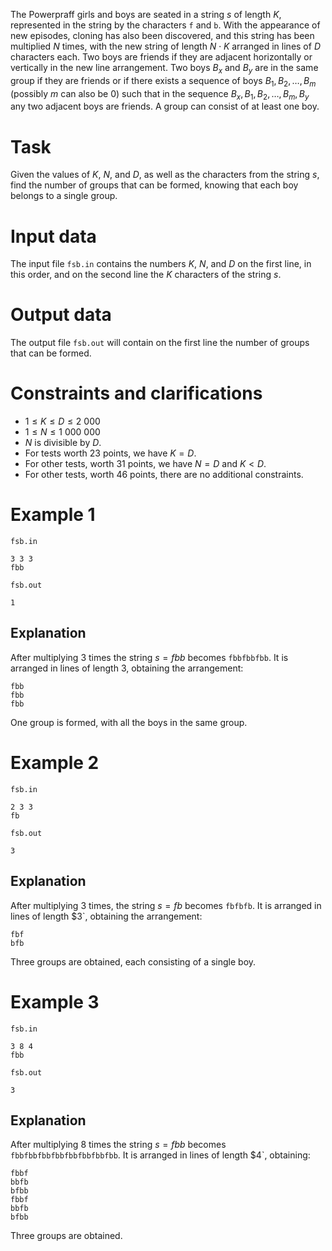 The Powerpraff girls and boys are seated in a string $s$ of length $K$, represented in the string by the characters `f` and `b`. With the appearance of new episodes, cloning has also been discovered, and this string has been multiplied $N$ times, with the new string of length $N \cdot K$ arranged in lines of $D$ characters each. Two boys are friends if they are adjacent horizontally or vertically in the new line arrangement. Two boys $B_x$ and $B_y$ are in the same group if they are friends or if there exists a sequence of boys $B_1, B_2, \dots, B_m$ (possibly $m$ can also be $0$) such that in the sequence $B_x, B_1, B_2, \dots, B_m, B_y$ any two adjacent boys are friends. A group can consist of at least one boy.

# Task

Given the values of $K$, $N$, and $D$, as well as the characters from the string $s$, find the number of groups that can be formed, knowing that each boy belongs to a single group.

# Input data

The input file `fsb.in` contains the numbers $K$, $N$, and $D$ on the first line, in this order, and on the second line the $K$ characters of the string $s$.

# Output data

The output file `fsb.out` will contain on the first line the number of groups that can be formed.

# Constraints and clarifications

* $1 \leq K \leq D \leq 2 \ 000$
* $1 \leq N \leq 1 \ 000 \ 000$
* $N$ is divisible by $D$.
* For tests worth $23$ points, we have $K = D$.
* For other tests, worth $31$ points, we have $N = D$ and $K < D$.
* For other tests, worth $46$ points, there are no additional constraints.

# Example 1

`fsb.in`
```
3 3 3
fbb
```

`fsb.out`
```
1
```

## Explanation

After multiplying $3$ times the string $s = fbb$ becomes `fbbfbbfbb`. It is arranged in lines of length $3$, obtaining the arrangement:

```
fbb
fbb
fbb
```

One group is formed, with all the boys in the same group.

# Example 2

`fsb.in`
```
2 3 3
fb
```

`fsb.out`
```
3
```

## Explanation

After multiplying $3$ times, the string $s = fb$ becomes `fbfbfb`. It is arranged in lines of length $3`, obtaining the arrangement:

```
fbf
bfb
```

Three groups are obtained, each consisting of a single boy.

# Example 3

`fsb.in`
```
3 8 4
fbb
```

`fsb.out`
```
3
```

## Explanation

After multiplying $8$ times the string $s = fbb$ becomes `fbbfbbfbbfbbfbbfbbfbbfbb`. It is arranged in lines of length $4`, obtaining:

```
fbbf
bbfb
bfbb
fbbf
bbfb
bfbb
```

Three groups are obtained.
